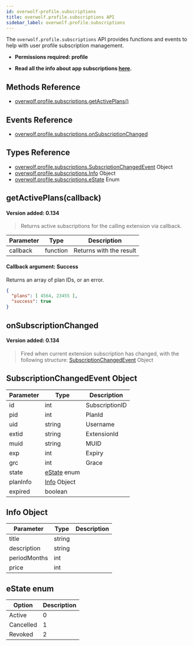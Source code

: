 ```yaml
---
id: overwolf-profile.subscriptions
title: overwolf.profile.subscriptions API
sidebar_label: overwolf.profile.subscriptions
---
```


The `overwolf.profile.subscriptions` API provides functions and events to help with user profile subscription management.

* **Permissions required: profile**

* **Read all the info about app subscriptions [here](../start/app-subscriptions).**

## Methods Reference

* [overwolf.profile.subscriptions.getActivePlans()](#getactiveplanscallback)

## Events Reference

* [overwolf.profile.subscriptions.onSubscriptionChanged](#onsubscriptionchanged)

## Types Reference

* [overwolf.profile.subscriptions.SubscriptionChangedEvent](#subscriptionchangedevent) Object
* [overwolf.profile.subscriptions.Info](#info-object) Object
* [overwolf.profile.subscriptions.eState](#estate-enum) Enum


## getActivePlans(callback)
#### Version added: 0.134

> Returns active subscriptions for the calling extension via callback.

Parameter | Type     | Description                                                                                        |
----------| ---------| -------------------------------------------------------------------------------------------------- |
callback  | function | Returns with the result                                                                            |   
 
#### Callback argument: Success

Returns an array of plan IDs, or an error.

```json
{
  "plans": [ 4564, 23455 ],
  "success": true
}
```

## onSubscriptionChanged
#### Version added: 0.134

> Fired when current extension subscription has changed, with the following structure: [SubscriptionChangedEvent](#subscriptionchangedevent-object) Object


## SubscriptionChangedEvent Object

Parameter   | Type                              | Description     |
------------| ----------------------------------|---------------- |
id          |  int                              | SubscriptionID  | 
pid         |  int                              | PlanId          | 
uid         |  string                           | Username        | 
extid       |  string                           | ExtensionId     | 
muid        |  string                           | MUID            | 
exp         |  int                              |Expiry           | 
grc         |  int                              | Grace           | 
state       |  [eState](#estate-enum) enum      |                 | 
planInfo    |  [Info](#info-object) Object      |                 | 
expired     |  boolean                          |                 | 


## Info Object

Parameter     | Type       | Description     |
--------------| -----------|---------------- |
title         |  string    |                 | 
description   |  string    |                 |
periodMonths  |  int       |                 |
price         |  int       |                 |


## eState enum

Option         | Description                                 |
---------------| ------------------------------------------- |
Active         | 0                                           |
Cancelled      | 1                                           |
Revoked        | 2                                           |